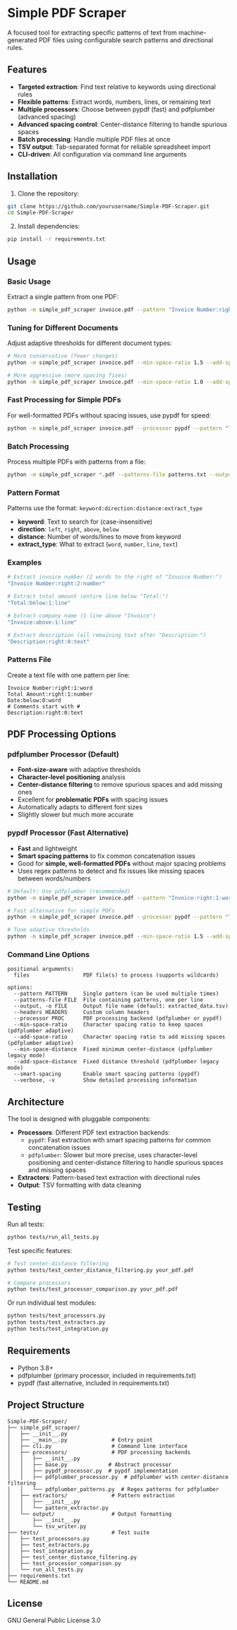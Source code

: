 # Simple PDF Scraper

A focused tool for extracting specific patterns of text from machine-generated PDF files using configurable search patterns and directional rules.

## Features

- **Targeted extraction**: Find text relative to keywords using directional rules
- **Flexible patterns**: Extract words, numbers, lines, or remaining text
- **Multiple processors**: Choose between pypdf (fast) and pdfplumber (advanced spacing)
- **Advanced spacing control**: Center-distance filtering to handle spurious spaces
- **Batch processing**: Handle multiple PDF files at once
- **TSV output**: Tab-separated format for reliable spreadsheet import
- **CLI-driven**: All configuration via command line arguments

## Installation

1. Clone the repository:
```bash
git clone https://github.com/yourusername/Simple-PDF-Scraper.git
cd Simple-PDF-Scraper
```

2. Install dependencies:
```bash
pip install -r requirements.txt
```

## Usage

### Basic Usage

Extract a single pattern from one PDF:
```bash
python -m simple_pdf_scraper invoice.pdf --pattern "Invoice Number:right:2:number" --headers "Invoice"
```

### Tuning for Different Documents

Adjust adaptive thresholds for different document types:
```bash
# More conservative (fewer changes)
python -m simple_pdf_scraper invoice.pdf --min-space-ratio 1.5 --add-space-ratio 2.8 --pattern "Total:right:0:text"

# More aggressive (more spacing fixes)
python -m simple_pdf_scraper invoice.pdf --min-space-ratio 1.0 --add-space-ratio 3.5 --pattern "Invoice #:right:1:word"
```

### Fast Processing for Simple PDFs

For well-formatted PDFs without spacing issues, use pypdf for speed:
```bash
python -m simple_pdf_scraper invoice.pdf --processor pypdf --pattern "Total:right:0:text"
```

### Batch Processing

Process multiple PDFs with patterns from a file:
```bash
python -m simple_pdf_scraper *.pdf --patterns-file patterns.txt --output results.tsv
```

### Pattern Format

Patterns use the format: `keyword:direction:distance:extract_type`

- **keyword**: Text to search for (case-insensitive)
- **direction**: `left`, `right`, `above`, `below`
- **distance**: Number of words/lines to move from keyword
- **extract_type**: What to extract (`word`, `number`, `line`, `text`)

### Examples

```bash
# Extract invoice number (2 words to the right of "Invoice Number:")
"Invoice Number:right:2:number"

# Extract total amount (entire line below "Total:")
"Total:below:1:line"

# Extract company name (1 line above "Invoice")
"Invoice:above:1:line"

# Extract description (all remaining text after "Description:")
"Description:right:0:text"
```

### Patterns File

Create a text file with one pattern per line:
```
Invoice Number:right:1:word
Total Amount:right:1:number
Date:below:0:word
# Comments start with #
Description:right:0:text
```

## PDF Processing Options

### pdfplumber Processor (Default)
- **Font-size-aware** with adaptive thresholds
- **Character-level positioning** analysis
- **Center-distance filtering** to remove spurious spaces and add missing ones
- Excellent for **problematic PDFs** with spacing issues
- Automatically adapts to different font sizes
- Slightly slower but much more accurate

### pypdf Processor (Fast Alternative)  
- **Fast** and lightweight
- **Smart spacing patterns** to fix common concatenation issues
- Good for **simple, well-formatted PDFs** without major spacing problems
- Uses regex patterns to detect and fix issues like missing spaces between words/numbers

```bash
# Default: Use pdfplumber (recommended)
python -m simple_pdf_scraper invoice.pdf --pattern "Invoice:right:1:word"

# Fast alternative for simple PDFs
python -m simple_pdf_scraper invoice.pdf --processor pypdf --pattern "Total:right:0:text"

# Tune adaptive thresholds
python -m simple_pdf_scraper invoice.pdf --min-space-ratio 1.5 --add-space-ratio 2.8
```

### Command Line Options

```
positional arguments:
  files                 PDF file(s) to process (supports wildcards)

options:
  --pattern PATTERN     Single pattern (can be used multiple times)
  --patterns-file FILE  File containing patterns, one per line
  --output, -o FILE     Output file name (default: extracted_data.tsv)
  --headers HEADERS     Custom column headers
  --processor PROC      PDF processing backend (pdfplumber or pypdf)
  --min-space-ratio     Character spacing ratio to keep spaces (pdfplumber adaptive)
  --add-space-ratio     Character spacing ratio to add missing spaces (pdfplumber adaptive)
  --min-space-distance  Fixed minimum center-distance (pdfplumber legacy mode)
  --add-space-distance  Fixed distance threshold (pdfplumber legacy mode)
  --smart-spacing       Enable smart spacing patterns (pypdf)
  --verbose, -v         Show detailed processing information
```

## Architecture

The tool is designed with pluggable components:

- **Processors**: Different PDF text extraction backends:
  - `pypdf`: Fast extraction with smart spacing patterns for common concatenation issues
  - `pdfplumber`: Slower but more precise, uses character-level positioning and center-distance filtering to handle spurious spaces and missing spaces
- **Extractors**: Pattern-based text extraction with directional rules
- **Output**: TSV formatting with data cleaning

## Testing

Run all tests:
```bash
python tests/run_all_tests.py
```

Test specific features:
```bash
# Test center-distance filtering
python tests/test_center_distance_filtering.py your_pdf.pdf

# Compare processors
python tests/test_processor_comparison.py your_pdf.pdf
```

Or run individual test modules:
```bash
python tests/test_processors.py
python tests/test_extractors.py
python tests/test_integration.py
```

## Requirements

- Python 3.8+
- pdfplumber (primary processor, included in requirements.txt)
- pypdf (fast alternative, included in requirements.txt)

## Project Structure

```
Simple-PDF-Scraper/
├── simple_pdf_scraper/
│   ├── __init__.py
│   ├── __main__.py              # Entry point
│   ├── cli.py                   # Command line interface
│   ├── processors/              # PDF processing backends
│   │   ├── __init__.py
│   │   ├── base.py             # Abstract processor
│   │   ├── pypdf_processor.py  # pypdf implementation
│   │   ├── pdfplumber_processor.py  # pdfplumber with center-distance filtering
│   │   └── pdfplumber_patterns.py  # Regex patterns for pdfplumber
│   ├── extractors/              # Pattern extraction
│   │   ├── __init__.py
│   │   └── pattern_extractor.py
│   └── output/                  # Output formatting
│       ├── __init__.py
│       └── tsv_writer.py
├── tests/                       # Test suite
│   ├── test_processors.py
│   ├── test_extractors.py
│   ├── test_integration.py
│   ├── test_center_distance_filtering.py
│   ├── test_processor_comparison.py
│   └── run_all_tests.py
├── requirements.txt
└── README.md
```

## License

GNU General Public License 3.0
